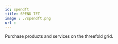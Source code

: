 ```yaml
---
id: spendft
title: SPEND TFT
image : ./spendft.png
url :
---
```


Purchase products and services on the threefold grid.
